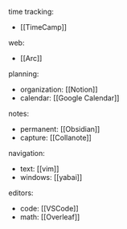 time tracking:
- [[TimeCamp]]

web:
- [[Arc]]

planning:
- organization: [[Notion]]
- calendar: [[Google Calendar]]

notes:
- permanent: [[Obsidian]]
- capture: [[Collanote]]

navigation:
- text: [[vim]]
- windows: [[yabai]]

editors:
- code: [[VSCode]]
- math: [[Overleaf]]

